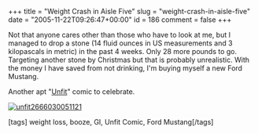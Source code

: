 +++
title = "Weight Crash in Aisle Five"
slug = "weight-crash-in-aisle-five"
date = "2005-11-22T09:26:47+00:00"
id = 186
comment = false
+++

Not that anyone cares other than those who have to look at me, but I managed to drop a stone (14 fluid ounces in US measurements and 3 kilopascals in metric) in the past 4 weeks. Only 28 more pounds to go. Targeting another stone by Christmas but that is probably unrealistic. With the money I have saved from not drinking, I'm buying myself a new Ford Mustang.

Another apt "[Unfit](http://www.comics.com/comics/unfit/)" comic to celebrate.

[![unfit2666030051121](/images/flickr/2024_download/65799659_0e0f7c9ab5.jpg)](http://www.flickr.com/photos/bandon1/65799659/ "Photo Sharing")

[tags] weight loss, booze, GI, Unfit Comic, Ford Mustang[/tags]
